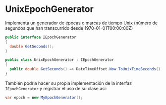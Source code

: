 # UnixEpochGenerator

Implementa un generador de épocas o marcas de tiempo Unix (número de segundos que han transcurrido desde 1970-01-01T00:00:00Z)

```c#
public interface IEpochGenerator
{
  double GetSeconds();
}

public class UnixEpochGenerator : IEpochGenerator
{
  public double GetSeconds() => DateTimeOffset.Now.ToUnixTimeSeconds();
}
```

También podria hacer su propia implementación de la interfaz `IEpochGenerator` y registrar el uso de su clase así:

```c#
var epoch = new MyEpochGenerator();
```
